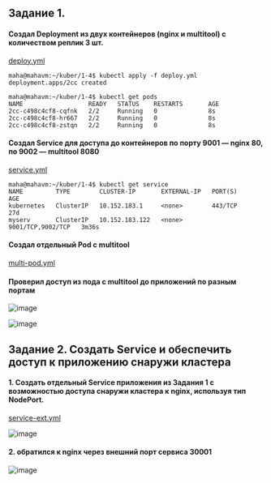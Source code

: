 ## Задание 1.
#### Создал Deployment из двух контейнеров (nginx и multitool) с количеством реплик 3 шт.
[deploy.yml](https://github.com/Heimdier/DEV/blob/main/Kube/1.4./deploy.yml)    
```shell
maha@mahavm:~/kuber/1-4$ kubectl apply -f deploy.yml
deployment.apps/2cc created

maha@mahavm:~/kuber/1-4$ kubectl get pods
NAME                  READY   STATUS    RESTARTS       AGE
2cc-c498c4cf8-cqfnk   2/2     Running   0              8s
2cc-c498c4cf8-hr667   2/2     Running   0              8s
2cc-c498c4cf8-zstqn   2/2     Running   0              8s
```

#### Создал Service для доступа до контейнеров по порту 9001 — nginx 80, по 9002 — multitool 8080   
[service.yml](https://github.com/Heimdier/DEV/blob/main/Kube/1.4./service.yml)
```shell
maha@mahavm:~/kuber/1-4$ kubectl get service
NAME         TYPE        CLUSTER-IP       EXTERNAL-IP   PORT(S)             AGE
kubernetes   ClusterIP   10.152.183.1     <none>        443/TCP             27d
myserv       ClusterIP   10.152.183.122   <none>        9001/TCP,9002/TCP   3m36s
```

####  Создал отдельный Pod с multitool
[multi-pod.yml](https://github.com/Heimdier/DEV/blob/main/Kube/1.4./multi-pod.yml)

####  Проверил доступ из пода с multitool до приложений по разным портам
![image](https://github.com/user-attachments/assets/330caaf4-3ad8-4da9-be4c-ee8c01790870)

![image](https://github.com/user-attachments/assets/c6d5318d-3d05-4b1b-900a-9dada5fcd166)

## Задание 2. Создать Service и обеспечить доступ к приложению снаружи кластера

#### 1. Создать отдельный Service приложения из Задания 1 с возможностью доступа снаружи кластера к nginx, используя тип NodePort.
[service-ext.yml](https://github.com/Heimdier/DEV/blob/main/Kube/1.4./service-ext.yml)  

![image](https://github.com/user-attachments/assets/46c96e47-4d37-4b32-867a-d6e798c5c431)

#### 2. обратился к nginx через внешний порт сервиса 30001
![image](https://github.com/user-attachments/assets/c253bc3c-d250-4480-8eb7-16b5628d2a26)





